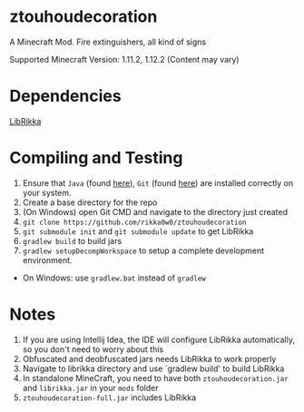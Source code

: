 # ztouhoudecoration
A Minecraft Mod. Fire extinguishers, all kind of signs

Supported Minecraft Version: 1.11.2, 1.12.2
(Content may vary)

# Dependencies
[LibRikka](https://github.com/rikka0w0/librikka)

# Compiling and Testing
1. Ensure that `Java` (found [here](http://www.oracle.com/technetwork/java/javase/downloads/jdk8-downloads-2133151.html)), `Git` (found [here](http://git-scm.com/)) are installed correctly on your system.
1. Create a base directory for the repo
1. (On Windows) open Git CMD and navigate to the directory just created
1. `git clone https://github.com/rikka0w0/ztouhoudecoration`
1. `git submodule init` and `git submodule update` to get LibRikka
1. `gradlew build` to build jars
1. `gradlew setupDecompWorkspace` to setup a complete development environment.
* On Windows: use `gradlew.bat` instead of `gradlew`

# Notes
1. If you are using Intellij Idea, the IDE will configure LibRikka automatically, so you don't need to worry about this
2. Obfuscated and deobfuscated jars needs LibRikka to work properly
3. Navigate to librikka directory and use `gradlew build' to build LibRikka
4. In standalone MineCraft, you need to have both `ztouhoudecoration.jar` and `librikka.jar` in your `mods` folder
5. `ztouhoudecoration-full.jar` includes LibRikka